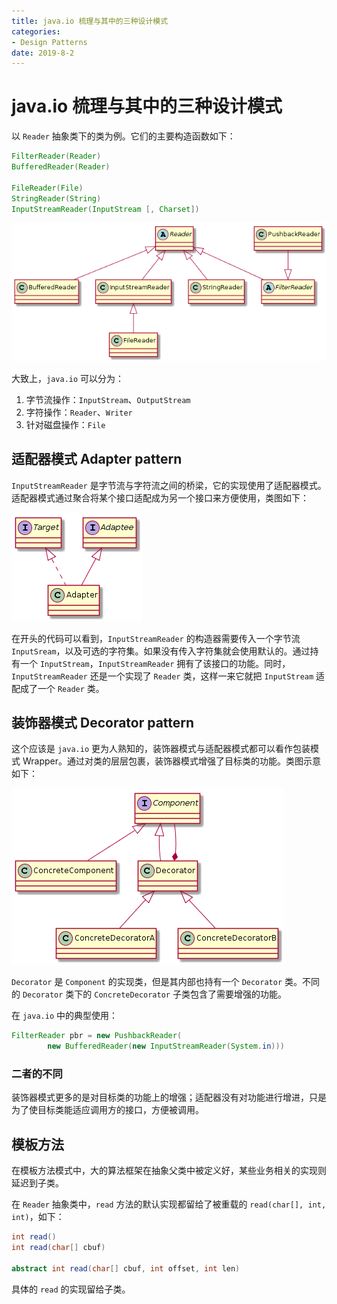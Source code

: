 ```yaml
---
title: java.io 梳理与其中的三种设计模式
categories:
- Design Patterns
date: 2019-8-2
---
```


# java.io 梳理与其中的三种设计模式

以 `Reader` 抽象类下的类为例。它们的主要构造函数如下：

```java
FilterReader(Reader)
BufferedReader(Reader)

FileReader(File)
StringReader(String)
InputStreamReader(InputStream [, Charset])
```

![Reader UML](/content/images/2019/ReaderUML.png)

大致上，`java.io` 可以分为：

1. 字节流操作：`InputStream`、`OutputStream`
2. 字符操作：`Reader`、`Writer`
3. 针对磁盘操作：`File`

## 适配器模式 Adapter pattern

`InputStreamReader` 是字节流与字符流之间的桥梁，它的实现使用了适配器模式。适配器模式通过聚合将某个接口适配成为另一个接口来方便使用，类图如下：

![InputStreamReader Adapter Pattern](/content/images/2019/InputStreamReaderAdapterPattern.png)

在开头的代码可以看到，`InputStreamReader` 的构造器需要传入一个字节流 `InputSream`，以及可选的字符集。如果没有传入字符集就会使用默认的。通过持有一个 `InputStream`，`InputStreamReader` 拥有了该接口的功能。同时，`InputStreamReader` 还是一个实现了 `Reader` 类，这样一来它就把 `InputStream` 适配成了一个 `Reader` 类。

## 装饰器模式 Decorator pattern

这个应该是 `java.io` 更为人熟知的，装饰器模式与适配器模式都可以看作包装模式 Wrapper。通过对类的层层包裹，装饰器模式增强了目标类的功能。类图示意如下：

![IO Decorator Pattern](/content/images/2019/IODecoratorPattern.png)

`Decorator` 是 `Component` 的实现类，但是其内部也持有一个 `Decorator` 类。不同的 `Decorator` 类下的 `ConcreteDecorator` 子类包含了需要增强的功能。

在 `java.io` 中的典型使用：

```java
FilterReader pbr = new PushbackReader(
        new BufferedReader(new InputStreamReader(System.in)))
```

### 二者的不同

装饰器模式更多的是对目标类的功能上的增强；适配器没有对功能进行增进，只是为了使目标类能适应调用方的接口，方便被调用。

## 模板方法

在模板方法模式中，大的算法框架在抽象父类中被定义好，某些业务相关的实现则延迟到子类。

在 `Reader` 抽象类中，`read` 方法的默认实现都留给了被重载的 `read(char[], int, int)`，如下：

```java
int read()
int read(char[] cbuf)

abstract int read(char[] cbuf, int offset, int len)
```

具体的 `read` 的实现留给子类。

